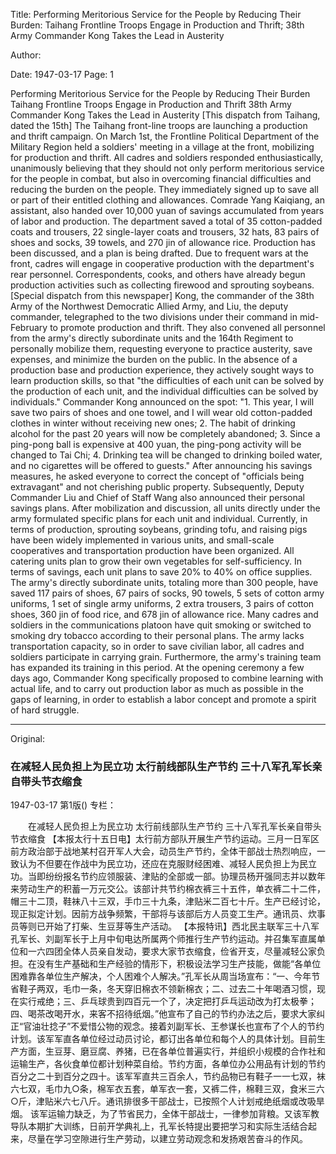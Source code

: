 Title: Performing Meritorious Service for the People by Reducing Their Burden: Taihang Frontline Troops Engage in Production and Thrift; 38th Army Commander Kong Takes the Lead in Austerity

Author:

Date: 1947-03-17
Page: 1

Performing Meritorious Service for the People by Reducing Their Burden
Taihang Frontline Troops Engage in Production and Thrift
38th Army Commander Kong Takes the Lead in Austerity
[This dispatch from Taihang, dated the 15th] The Taihang front-line troops are launching a production and thrift campaign. On March 1st, the Frontline Political Department of the Military Region held a soldiers' meeting in a village at the front, mobilizing for production and thrift. All cadres and soldiers responded enthusiastically, unanimously believing that they should not only perform meritorious service for the people in combat, but also in overcoming financial difficulties and reducing the burden on the people. They immediately signed up to save all or part of their entitled clothing and allowances. Comrade Yang Kaiqiang, an assistant, also handed over 10,000 yuan of savings accumulated from years of labor and production. The department saved a total of 35 cotton-padded coats and trousers, 22 single-layer coats and trousers, 32 hats, 83 pairs of shoes and socks, 39 towels, and 270 jin of allowance rice. Production has been discussed, and a plan is being drafted. Due to frequent wars at the front, cadres will engage in cooperative production with the department's rear personnel. Correspondents, cooks, and others have already begun production activities such as collecting firewood and sprouting soybeans.
[Special dispatch from this newspaper] Kong, the commander of the 38th Army of the Northwest Democratic Allied Army, and Liu, the deputy commander, telegraphed to the two divisions under their command in mid-February to promote production and thrift. They also convened all personnel from the army's directly subordinate units and the 164th Regiment to personally mobilize them, requesting everyone to practice austerity, save expenses, and minimize the burden on the public. In the absence of a production base and production experience, they actively sought ways to learn production skills, so that "the difficulties of each unit can be solved by the production of each unit, and the individual difficulties can be solved by individuals." Commander Kong announced on the spot: "1. This year, I will save two pairs of shoes and one towel, and I will wear old cotton-padded clothes in winter without receiving new ones; 2. The habit of drinking alcohol for the past 20 years will now be completely abandoned; 3. Since a ping-pong ball is expensive at 400 yuan, the ping-pong activity will be changed to Tai Chi; 4. Drinking tea will be changed to drinking boiled water, and no cigarettes will be offered to guests." After announcing his savings measures, he asked everyone to correct the concept of "officials being extravagant" and not cherishing public property. Subsequently, Deputy Commander Liu and Chief of Staff Wang also announced their personal savings plans. After mobilization and discussion, all units directly under the army formulated specific plans for each unit and individual. Currently, in terms of production, sprouting soybeans, grinding tofu, and raising pigs have been widely implemented in various units, and small-scale cooperatives and transportation production have been organized. All catering units plan to grow their own vegetables for self-sufficiency. In terms of savings, each unit plans to save 20% to 40% on office supplies. The army's directly subordinate units, totaling more than 300 people, have saved 117 pairs of shoes, 67 pairs of socks, 90 towels, 5 sets of cotton army uniforms, 1 set of single army uniforms, 2 extra trousers, 3 pairs of cotton shoes, 360 jin of food rice, and 678 jin of allowance rice. Many cadres and soldiers in the communications platoon have quit smoking or switched to smoking dry tobacco according to their personal plans.
The army lacks transportation capacity, so in order to save civilian labor, all cadres and soldiers participate in carrying grain. Furthermore, the army's training team has expanded its training in this period. At the opening ceremony a few days ago, Commander Kong specifically proposed to combine learning with actual life, and to carry out production labor as much as possible in the gaps of learning, in order to establish a labor concept and promote a spirit of hard struggle.



<hr /> 

Original: 


### 在减轻人民负担上为民立功  太行前线部队生产节约  三十八军孔军长亲自带头节衣缩食

1947-03-17
第1版()
专栏：

　　在减轻人民负担上为民立功
    太行前线部队生产节约
    三十八军孔军长亲自带头节衣缩食
    【本报太行十五日电】太行前方部队开展生产节约运动。三月一日军区前方政治部于战地某村召开军人大会，动员生产节约，全体干部战士热烈响应，一致认为不但要在作战中为民立功，还应在克服财经困难、减轻人民负担上为民立功。当即纷纷报名节约应领服装、津贴的全部或一部。协理员杨开强同志并以数年来劳动生产的积蓄一万元交公。该部计共节约棉衣裤三十五件，单衣裤二十二件，帽三十二顶，鞋袜八十三双，手巾三十九条，津贴米二百七十斤。生产已经讨论，现正拟定计划。因前方战争频繁，干部将与该部后方人员变工生产。通讯员、炊事员等则已开始了打柴、生豆芽等生产活动。
    【本报特讯】西北民主联军三十八军孔军长、刘副军长于上月中旬电达所属两个师推行生产节约运动。并召集军直属单位和一六四团全体人员亲自发动，要求大家节衣缩食，俭省开支，尽量减轻公家负担。在没有生产基础和生产经验的情形下，积极设法学习生产技能，做能“各单位困难靠各单位生产解决，个人困难个人解决。”孔军长从周当场宣布：“一、今年节省鞋子两双，毛巾一条，冬天穿旧棉衣不领新棉衣；二、过去二十年喝酒习惯，现在实行戒绝；三、乒乓球贵到四百元一个了，决定把打乒乓运动改为打太极拳；四、喝茶改喝开水，来客不招待纸烟。”他宣布了自己的节约办法之后，要求大家纠正“官油壮捻子”不爱惜公物的观念。接着刘副军长、王参谋长也宣布了个人的节约计划。该军军直各单位经过动员讨论，都订出各单位和每个人的具体计划。目前生产方面，生豆芽、磨豆腐、养猪，已在各单位普遍实行，并组织小规模的合作社和运输生产，各伙食单位都计划种菜自给。节约方面，各单位办公用品有计划的节约百分之二十到百分之四十。该军军直共三百余人，节约品物已有鞋子一一七双，袜六七双，毛巾九○条，棉军衣五套，单军衣一套，又裤二件，棉鞋三双，食米三六○斤，津贴米六七八斤。通讯排很多干部战士，已按照个人计划戒绝纸烟或改吸旱烟。
    该军运输力缺乏，为了节省民力，全体干部战士，一律参加背粮。又该军教导队本期扩大训练，日前开学典礼上，孔军长特提出要把学习和实际生活结合起来，尽量在学习空隙进行生产劳动，以建立劳动观念和发扬艰苦奋斗的作风。
